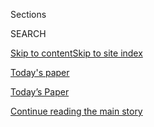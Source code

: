 <div id="app">

<div>

<div class="NYTAppHideMasthead css-zz1s19 e1suatyy0">

<div class="section css-ui9rw0 e1suatyy2">

<div class="css-11hrj97 er09x8g0">

<div class="css-6n7j50">

</div>

<span class="css-1dv1kvn">Sections</span>

<div class="css-10488qs">

<span class="css-1dv1kvn">SEARCH</span>

</div>

[Skip to content](#site-content)[Skip to site index](#site-index)

</div>

<div id="masthead-section-label" class="css-1fnb9ct eaxe0e00">

[Today's paper](https://www.nytimes.com/section/todayspaper)

</div>

<div class="css-10698na e1huz5gh0">

</div>

</div>

<div id="masthead-bar-one" class="section hasLinks css-15hmgas e1csuq9d3">

<div class="css-uqyvli e1csuq9d0">

</div>

<div class="css-1uqjmks e1csuq9d1">

</div>

<div class="css-9e9ivx">

[](https://myaccount.nytimes.com/auth/login?response_type=cookie&client_id=vi)

</div>

<div class="css-1bvtpon e1csuq9d2">

[Today’s Paper](https://www.nytimes.com/section/todayspaper)

</div>

</div>

</div>

</div>

<div data-aria-hidden="false">

<div id="site-content" role="main">

<div id="top-wrapper" class="css-15p45cc eaca97t0" type="top">

<div id="top-slug" class="css-19x0jxb eaca97t1" hidden="">

Advertisement

</div>

[Continue reading the main story](#after-top)

<div class="ad top-wrapper" style="text-align:center;height:100%;display:block;min-height:90px">

<div id="top" class="place-ad" data-position="top" data-size-key="top">

</div>

</div>

<div id="after-top">

</div>

</div>

<div id="collection-todays-new-york-times" class="section css-15h4p1b e9abtgs0">

<div class="css-1j21atc e1svk9qx1">

<div class="css-fmiefx e1svk9qx2">

<div class="css-1hk7r2m eu54l5x0">

<div id="sponsor-wrapper" class="css-7a1pgi eaca97t0" type="sponsor" hidden="">

<div id="sponsor-slug" class="css-1l4mleb eaca97t1" hidden="">

Supported by

</div>

[Continue reading the main story](#after-sponsor)

<div id="sponsor" class="ad sponsor-wrapper" style="text-align:left;height:100%;display:block">

</div>

<div id="after-sponsor">

</div>

</div>

</div>

</div>

<div class="css-nfcc9b e1svk9qx3">

<div class="css-vl9dhg e1svk9qx5">

<div class="css-1nrhkj6 e1svk9qx6">

# Today’s Paper

<div class="follow-button-placeholder" data-collection-id="">

</div>

</div>

<div class="css-15h8lyg">

<div class="css-i3zuer">

The Times in Print For

</div>

<div class="css-1vd26hw">

</div>

</div>

</div>

</div>

</div>

1.  [The Front Page](#thefrontpage)
2.  [TRACKING AN OUTBREAK](#trackinganoutbreak)
3.  [International](#international)
4.  [National](#national)
5.  [Obituaries](#obituaries)
6.  [Editorials, Op-Ed and Letters](#editorials,op-edandletters)
7.  [The Arts](#thearts)
8.  [Business Day](#businessday)
9.  [Sports Saturday](#sportssaturday)
10. [Pages A2-A3 and Corrections](#pagesa2-a3andcorrections)

<div class="css-4svvz1 ekkqrpp0">

<div class="section css-u82chm ebkl1p30">

<span id="thefrontpage"></span>

## The Front Page

<div class="css-gfgt40 ekkqrpp1">

## Highlights

1.  ![<span class="css-1nk1g0h e1oaj3zl2"><span class="css-1dv1kvn">Credit</span>Lynsey
    Weatherspoon for The New York
    Times</span>](https://static01.nyt.com/images/2020/08/07/business/07markets-brf-jobs-pos/merlin_174608646_b93a3f79-6460-44ca-9dc8-b72b4fe22398-videoLarge.jpg)
    
    <div class="css-10wtrbd">
    
    <div class="css-1dqkjed">
    
    [![](https://static01.nyt.com/images/2020/08/07/business/07markets-brf-jobs-pos/07markets-brf-jobs-pos-thumbStandard.jpg)](/2020/08/07/business/economy/july-jobs-report.html)
    
    </div>
    
    ## [Job Growth Slowed in July, Signaling a Loss of Economic Momentum](/2020/08/07/business/economy/july-jobs-report.html)
    
    The ranks of the employed grew by 1.8 million, a drop from the pace
    of the previous two months, as renewed business closings hampered
    the recovery.
    
    <span class="css-me3p27"></span><span class="css-1dydysp e4e4i5l3"></span><span class="css-9voj2j">By
    <span class="css-1baulvz" itemprop="name">Nelson D. Schwartz</span>
    and <span class="css-1baulvz last-byline" itemprop="name">Gillian
    Friedman</span></span>
    
    </div>

2.  ![<span class="css-1nk1g0h e1oaj3zl2"><span class="css-1dv1kvn">Credit</span>Michelle
    V. Agins/The New York
    Times</span>](https://static01.nyt.com/images/2020/08/09/us/politics/09DC-INTEL/merlin_175047585_bb745441-bc29-4907-be99-56a1b4493a5d-videoLarge.jpg)
    
    <div class="css-10wtrbd">
    
    <div class="css-1dqkjed">
    
    [![](https://static01.nyt.com/images/2020/08/09/us/politics/09DC-INTEL/09DC-INTEL-thumbStandard.jpg)](/2020/08/07/us/politics/russia-china-trump-biden-election-interference.html)
    
    </div>
    
    ## [Russia Continues Interfering in Election to Try to Help Trump, U.S. Intelligence Says](/2020/08/07/us/politics/russia-china-trump-biden-election-interference.html)
    
    But a new assessment says China would prefer to see the president
    defeated, though it is not clear Beijing is doing much to meddle in
    the 2020 campaign to help Joseph R. Biden Jr.
    
    <span class="css-me3p27"></span><span class="css-1dydysp e4e4i5l3"></span><span class="css-9voj2j">By
    <span class="css-1baulvz last-byline" itemprop="name">Julian E.
    Barnes</span></span>
    
    </div>

3.  1.  ![<span class="css-1nk1g0h e1oaj3zl2"><span class="css-1dv1kvn">Credit</span>Erin
        Schaff/The New York
        Times</span>](https://static01.nyt.com/images/2020/08/07/us/politics/07dc-tiktok01/merlin_175379841_7dd8e79d-d3de-46d9-84e6-e7b0c15e8fb4-videoLarge.jpg)
        
        <div class="css-10wtrbd">
        
        ### White House Memo
        
        ## [Is TikTok More of a Parenting Problem Than a Security Threat?](/2020/08/07/us/politics/tiktok-security-threat.html)
        
        <div class="css-ajkwsy">
        
        [![](https://static01.nyt.com/images/2020/08/07/us/politics/07dc-tiktok01/merlin_175379841_7dd8e79d-d3de-46d9-84e6-e7b0c15e8fb4-thumbStandard.jpg)](/2020/08/07/us/politics/tiktok-security-threat.html)
        
        </div>
        
        Even as the White House moves against the Chinese social media
        app, the intelligence agencies do not see it as a major issue
        along the lines of Huawei.
        
        <span class="css-me3p27"></span><span class="css-1dydysp e4e4i5l3"></span><span class="css-9voj2j">By
        <span class="css-1baulvz" itemprop="name">David E. Sanger</span>
        and <span class="css-1baulvz last-byline" itemprop="name">Julian
        E. Barnes</span></span>
        
        </div>
    
    2.  ![<span class="css-1nk1g0h e1oaj3zl2"><span class="css-1dv1kvn">Credit</span>Associated
        Press</span>](https://static01.nyt.com/images/2020/08/07/world/07hariri2/07hariri2-videoLarge-v2.jpg)
        
        <div class="css-10wtrbd">
        
        ## [As Lebanon Reels, Long-Awaited Hariri Assassination Verdicts Loom](/2020/08/08/world/middleeast/hariri-assassination-trial-hague.html)
        
        <div class="css-ajkwsy">
        
        [![](https://static01.nyt.com/images/2020/08/07/world/07hariri2/merlin_175381473_a6263c94-9fa7-4b84-9434-e88ab2bbd0cf-thumbStandard.jpg)](/2020/08/08/world/middleeast/hariri-assassination-trial-hague.html)
        
        </div>
        
        A U.N.-backed court will soon pronounce verdicts in a
        15-year-old bombing in Beirut that roiled the Middle East. But
        critics say the court’s protracted deliberations and huge
        expense have undermined its original purpose.
        
        <span class="css-me3p27"></span><span class="css-1dydysp e4e4i5l3"></span><span class="css-9voj2j">By
        <span class="css-1baulvz" itemprop="name">Marlise Simons</span>
        and <span class="css-1baulvz last-byline" itemprop="name">Vivian
        Yee</span></span>
        
        </div>

</div>

<div class="css-p9s95d">

<div class="css-12y5jls">

1.  
    
    <div class="css-14thodx">
    
    <div class="css-141drxa">
    
    [](/2020/08/07/nyregion/cuomo-schools-reopening.html)
    
    ![](https://static01.nyt.com/images/2020/08/06/nyregion/00nyvirus-schoolsHFO/merlin_175370388_5e723ec8-9174-47aa-950a-c8012dab604f-jumbo.jpg?quality=75&auto=webp&disable=upscale)
    
    ## N.Y. Schools Can Reopen, Cuomo Says, in Contrast With Much of U.S.
    
    In a long-awaited announcement, the governor says schools can
    welcome back students if the rate of infection in their communities
    remains low.
    
    <div class="css-9t0aj2 ea5icrr0">
    
    By <span class="css-1n7hynb">Eliza Shapiro</span>
    
    </div>
    
    </div>
    
    <div class="css-1eeg3ce">
    
    Page A1
    
    </div>
    
    </div>

2.  
    
    <div class="css-14thodx">
    
    <div class="css-141drxa">
    
    [](/2020/08/07/us/defund-police-seattle-protests.html)
    
    ![](https://static01.nyt.com/images/2020/09/03/us/03CHAZ1/merlin_174979071_1ce12ee2-37f8-44d8-8a9c-d593f10b64ca-jumbo.jpg?quality=75&auto=webp&disable=upscale)
    
    ## Abolish the Police? Those Who Survived the Chaos in Seattle Aren’t So Sure
    
    What is it like when a city abandons a neighborhood and the police
    vanish? Business owners describe a harrowing experience of calling
    for help and being left all alone.
    
    <div class="css-9t0aj2 ea5icrr0">
    
    By <span class="css-1n7hynb">Nellie Bowles</span>
    
    </div>
    
    </div>
    
    <div class="css-1eeg3ce">
    
    Page A1
    
    </div>
    
    </div>

3.  
    
    <div class="css-14thodx">
    
    <div class="css-141drxa">
    
    [](/interactive/2020/08/06/climate/climate-change-inequality-heat.html)
    
    ## Here's What Extreme Heat Looks Like: Profoundly Unequal
    
    <div class="css-9t0aj2 ea5icrr0">
    
    By <span class="css-1n7hynb">Somini Sengupta</span>
    
    </div>
    
    </div>
    
    <div class="css-1eeg3ce">
    
    </div>
    
    </div>

4.  
    
    <div class="css-14thodx">
    
    <div class="css-141drxa">
    
    [](/2020/08/07/business/economy/housing-economy-eviction-renters.html)
    
    ## Millions of Evictions Are a Sharper Threat as Government Support Ends
    
    <div class="css-9t0aj2 ea5icrr0">
    
    By <span class="css-1n7hynb">Conor Dougherty</span>
    
    </div>
    
    </div>
    
    <div class="css-1eeg3ce">
    
    Page B1
    
    </div>
    
    </div>

5.  
    
    <div class="css-14thodx">
    
    <div class="css-141drxa">
    
    [](/2020/08/07/us/politics/trump-congress-stimulus.html)
    
    ## Trump Threatens to Bypass Congress as Stimulus Talks Fail Again
    
    <div class="css-9t0aj2 ea5icrr0">
    
    By <span class="css-1n7hynb">Emily Cochrane <span>and</span> Jim
    Tankersley</span>
    
    </div>
    
    </div>
    
    <div class="css-1eeg3ce">
    
    Page A7
    
    </div>
    
    </div>

6.  
    
    <div class="css-14thodx">
    
    <div class="css-141drxa">
    
    [](/2020/08/07/world/americas/uribe-colombia-house-arrest.html)
    
    ## Álvaro Uribe’s Detention Deepens Colombia’s Divisions
    
    <div class="css-9t0aj2 ea5icrr0">
    
    By <span class="css-1n7hynb">Julie Turkewitz</span>
    
    </div>
    
    </div>
    
    <div class="css-1eeg3ce">
    
    Page A9
    
    </div>
    
    </div>

7.  
    
    <div class="css-14thodx">
    
    <div class="css-141drxa">
    
    [](/2020/08/07/world/asia/north-korea-pow-verdict-kim.html)
    
    ## For P.O.W., Landmark Verdict Against North Korea Is Long-Overdue Justice
    
    <div class="css-9t0aj2 ea5icrr0">
    
    By <span class="css-1n7hynb">Choe Sang-Hun</span>
    
    </div>
    
    </div>
    
    <div class="css-1eeg3ce">
    
    Page A10
    
    </div>
    
    </div>

8.  
    
    <div class="css-14thodx">
    
    <div class="css-141drxa">
    
    [](/2020/08/08/world/middleeast/coronavirus-gaza.html)
    
    ## Coronavirus Spares Gaza, but Travel Restrictions Do Not
    
    <div class="css-9t0aj2 ea5icrr0">
    
    By <span class="css-1n7hynb">Adam Rasgon <span>and</span> Iyad
    Abuheweila</span>
    
    </div>
    
    </div>
    
    <div class="css-1eeg3ce">
    
    Page A5
    
    </div>
    
    </div>

9.  
    
    <div class="css-14thodx">
    
    <div class="css-141drxa">
    
    [](/2020/08/07/us/sturgis-motorcyle-rally.html)
    
    ## ‘If We Get It, We Chose to Be Here’: Despite Virus, Thousands Converge on Sturgis for Huge Rally
    
    <div class="css-9t0aj2 ea5icrr0">
    
    By <span class="css-1n7hynb">Mark Walker</span>
    
    </div>
    
    </div>
    
    <div class="css-1eeg3ce">
    
    Page A8
    
    </div>
    
    </div>

10. 
    
    <div class="css-14thodx">
    
    <div class="css-141drxa">
    
    [](/2020/08/07/us/covid-test-accuracy-governor-dewine-ohio.html)
    
    ## How Accurate Are Virus Tests? Ohio Governor’s Results Show Positives and Negatives
    
    <div class="css-9t0aj2 ea5icrr0">
    
    By <span class="css-1n7hynb">Sarah Mervosh</span>
    
    </div>
    
    </div>
    
    <div class="css-1eeg3ce">
    
    Page A8
    
    </div>
    
    </div>

11. 
    
    <div class="css-14thodx">
    
    <div class="css-141drxa">
    
    [](/2020/08/07/us/politics/joe-biden-vice-presidential-search.html)
    
    ## Why Joe Biden Keeps Missing His Own V.P. Deadlines
    
    <div class="css-9t0aj2 ea5icrr0">
    
    By <span class="css-1n7hynb">Katie Glueck</span>
    
    </div>
    
    </div>
    
    <div class="css-1eeg3ce">
    
    Page A18
    
    </div>
    
    </div>

12. 
    
    <div class="css-14thodx">
    
    <div class="css-141drxa">
    
    [](/2020/08/07/us/falwell-liberty.html)
    
    ## Jerry Falwell Jr. Taking Leave of Absence From Liberty University
    
    <div class="css-9t0aj2 ea5icrr0">
    
    By <span class="css-1n7hynb">Elizabeth Dias</span>
    
    </div>
    
    </div>
    
    <div class="css-1eeg3ce">
    
    Page A21
    
    </div>
    
    </div>

13. 
    
    <div class="css-14thodx">
    
    <div class="css-141drxa">
    
    [](/2020/08/08/sports/football/nfl-players-opt-out.html)
    
    ## Bear Hugs and Bubbles: Why Some N.F.L. Players Opted Out
    
    <div class="css-9t0aj2 ea5icrr0">
    
    By <span class="css-1n7hynb">Ben Shpigel</span>
    
    </div>
    
    </div>
    
    <div class="css-1eeg3ce">
    
    Page B7
    
    </div>
    
    </div>

14. 
    
    <div class="css-14thodx">
    
    <div class="css-141drxa">
    
    [](/2020/08/07/arts/design/high-line-governors-island-brooklyn-bridge-park.html)
    
    ## Summertime in the (Partly Reopened) City
    
    <div class="css-9t0aj2 ea5icrr0">
    
    By <span class="css-1n7hynb">Aaron Berger</span>
    
    </div>
    
    </div>
    
    <div class="css-1eeg3ce">
    
    Page C5
    
    </div>
    
    </div>

15. 
    
    <div class="css-14thodx">
    
    <div class="css-141drxa">
    
    [](/2020/08/06/movies/megan-fox-jennifers-body.html)
    
    ## What Megan Fox Taught Me About the Power of Subversive Girls
    
    <div class="css-9t0aj2 ea5icrr0">
    
    By <span class="css-1n7hynb">Lena Wilson</span>
    
    </div>
    
    </div>
    
    <div class="css-1eeg3ce">
    
    Page C1
    
    </div>
    
    </div>

16. 
    
    <div class="css-14thodx">
    
    <div class="css-141drxa">
    
    [](/2020/08/07/business/trump-china-wechat-tiktok.html)
    
    ## Targeting WeChat, Trump Takes Aim at China’s Bridge to the World
    
    <div class="css-9t0aj2 ea5icrr0">
    
    By <span class="css-1n7hynb">Paul Mozur <span>and</span> Raymond
    Zhong</span>
    
    </div>
    
    </div>
    
    <div class="css-1eeg3ce">
    
    Page B1
    
    </div>
    
    </div>

17. 
    
    <div class="css-14thodx">
    
    <div class="css-141drxa">
    
    [](/2020/08/07/upshot/unemployment-benefits-racial-disparity.html)
    
    ## Why Black Workers Will Hurt the Most if Congress Doesn’t Extend Jobless Benefits
    
    <div class="css-9t0aj2 ea5icrr0">
    
    By <span class="css-1n7hynb">Emily Badger, Alicia Parlapiano
    <span>and</span> Quoctrung Bui</span>
    
    </div>
    
    </div>
    
    <div class="css-1eeg3ce">
    
    Page B1
    
    </div>
    
    </div>

</div>

<div class="css-e8rtmy">

<div class="css-p6aiyf">

## TODAYS FRONT PAGES

<div class="css-1ynbx7u">

1.  <span class="css-wn3dab">Edition:</span>
2.  New York
3.  National
4.  International

</div>

<div class="css-1b7i6zk">

</div>

</div>

<div class="css-9n0xhu">

[](http://app.nytimes.com/todayspaper)

<div class="css-1xuus33">

<div class="css-136rh60">

### Another Way to Read Today’s Paper

The daily newspaper, reimagined for the Web. Available to subscribers.

</div>

<div class="css-1fzqjj2">

![](https://static01.nyt.com/images/section/todayspaper/promo-img@2x.png)

</div>

</div>

<div class="css-xi606m">

<span>Try It Now</span>

</div>

</div>

</div>

</div>

</div>

<div id="mid1-wrapper" class="css-92qh85 eaca97t0" type="rank">

<div id="mid1-slug" class="css-1tag3rd eaca97t1">

Advertisement

</div>

[Continue reading the main story](#after-mid1)

<div id="mid1" class="ad mid1-wrapper" style="text-align:center;height:100%;display:block">

</div>

<div id="after-mid1">

</div>

</div>

<div class="section css-u82chm ebkl1p30">

<span id="trackinganoutbreak"></span>

## TRACKING AN OUTBREAK

1.  
    
    <div class="css-14thodx">
    
    <div class="css-141drxa">
    
    [](/2020/08/07/health/coronavirus-superspreading-contagion.html)
    
    ## Why the Coronavirus is More Likely to ‘Superspread’ Than the Flu
    
    <div class="css-9t0aj2 ea5icrr0">
    
    By <span class="css-1n7hynb">Katherine J. Wu</span>
    
    </div>
    
    </div>
    
    <div class="css-1eeg3ce">
    
    Page A4
    
    </div>
    
    </div>

2.  
    
    <div class="css-14thodx">
    
    <div class="css-141drxa">
    
    [](/2020/08/08/world/middleeast/coronavirus-gaza.html)
    
    ## Coronavirus Spares Gaza, but Travel Restrictions Do Not
    
    <div class="css-9t0aj2 ea5icrr0">
    
    By <span class="css-1n7hynb">Adam Rasgon <span>and</span> Iyad
    Abuheweila</span>
    
    </div>
    
    </div>
    
    <div class="css-1eeg3ce">
    
    Page A5
    
    </div>
    
    </div>

3.  
    
    <div class="css-14thodx">
    
    <div class="css-141drxa">
    
    [](/2020/08/06/business/hong-kong-china-coronavirus-testing.html)
    
    ## China’s Offer to Help With Virus Testing Spooks Hong Kong
    
    <div class="css-9t0aj2 ea5icrr0">
    
    By <span class="css-1n7hynb">Sui-Lee Wee <span>and</span> Tiffany
    May</span>
    
    </div>
    
    </div>
    
    <div class="css-1eeg3ce">
    
    Page A5
    
    </div>
    
    </div>

<div class="css-k0b1g2">

Show More in TRACKING AN OUTBREAK

</div>

</div>

<div class="section css-u82chm ebkl1p30">

<span id="international"></span>

## International

1.  
    
    <div class="css-14thodx">
    
    <div class="css-141drxa">
    
    [](/2020/08/07/world/americas/uribe-colombia-house-arrest.html)
    
    ## Álvaro Uribe’s Detention Deepens Colombia’s Divisions
    
    <div class="css-9t0aj2 ea5icrr0">
    
    By <span class="css-1n7hynb">Julie Turkewitz</span>
    
    </div>
    
    </div>
    
    <div class="css-1eeg3ce">
    
    Page A9
    
    </div>
    
    </div>

2.  
    
    <div class="css-14thodx">
    
    <div class="css-141drxa">
    
    [](/2020/08/07/world/asia/north-korea-pow-verdict-kim.html)
    
    ## For P.O.W., Landmark Verdict Against North Korea Is Long-Overdue Justice
    
    <div class="css-9t0aj2 ea5icrr0">
    
    By <span class="css-1n7hynb">Choe Sang-Hun</span>
    
    </div>
    
    </div>
    
    <div class="css-1eeg3ce">
    
    Page A10
    
    </div>
    
    </div>

3.  
    
    <div class="css-14thodx">
    
    <div class="css-141drxa">
    
    [](/2020/08/07/world/europe/belarus-election-aleksandr-lukashenko.html)
    
    ## Europe’s ‘Last Dictator,’ Facing Re-Election, Is Increasingly in Peril
    
    <div class="css-9t0aj2 ea5icrr0">
    
    By <span class="css-1n7hynb">Ivan Nechepurenko</span>
    
    </div>
    
    </div>
    
    <div class="css-1eeg3ce">
    
    Page A10
    
    </div>
    
    </div>

<div class="css-k0b1g2">

Show More in International

</div>

</div>

<div id="mid2-wrapper" class="css-92qh85 eaca97t0" type="rank">

<div id="mid2-slug" class="css-1tag3rd eaca97t1">

Advertisement

</div>

[Continue reading the main story](#after-mid2)

<div id="mid2" class="ad mid2-wrapper" style="text-align:center;height:100%;display:block">

</div>

<div id="after-mid2">

</div>

</div>

<div class="section css-u82chm ebkl1p30">

<span id="national"></span>

## National

1.  
    
    <div class="css-14thodx">
    
    <div class="css-141drxa">
    
    [](/2020/08/07/us/politics/joe-biden-vice-presidential-search.html)
    
    ## Why Joe Biden Keeps Missing His Own V.P. Deadlines
    
    <div class="css-9t0aj2 ea5icrr0">
    
    By <span class="css-1n7hynb">Katie Glueck</span>
    
    </div>
    
    </div>
    
    <div class="css-1eeg3ce">
    
    Page A18
    
    </div>
    
    </div>

2.  
    
    <div class="css-14thodx">
    
    <div class="css-141drxa">
    
    [](/2020/08/07/nyregion/jean-caroll-donald-trump-lawsuit-rape.html)
    
    ## E. Jean Carroll, Who Accused Trump of Rape, Can Go Forward With Suit
    
    <div class="css-9t0aj2 ea5icrr0">
    
    By <span class="css-1n7hynb">Nicole Hong</span>
    
    </div>
    
    </div>
    
    <div class="css-1eeg3ce">
    
    Page A18
    
    </div>
    
    </div>

3.  
    
    <div class="css-14thodx">
    
    <div class="css-141drxa">
    
    [](/2020/08/07/us/politics/donald-mcgahn-congress-lawsuit.html)
    
    ## House Can Sue to Force Testimony From McGahn, Appeals Court Rules
    
    <div class="css-9t0aj2 ea5icrr0">
    
    By <span class="css-1n7hynb">Hailey Fuchs</span>
    
    </div>
    
    </div>
    
    <div class="css-1eeg3ce">
    
    Page A19
    
    </div>
    
    </div>

<div class="css-k0b1g2">

Show More in National

</div>

</div>

<div class="section css-u82chm ebkl1p30">

<span id="obituaries"></span>

## Obituaries

1.  
    
    <div class="css-14thodx">
    
    <div class="css-141drxa">
    
    [](/2020/08/07/books/bernard-bailyn-dead.html)
    
    ## Bernard Bailyn, Eminent Historian of Early America, Dies at 97
    
    <div class="css-9t0aj2 ea5icrr0">
    
    By <span class="css-1n7hynb">Renwick McLean <span>and</span>
    Jennifer Schuessler</span>
    
    </div>
    
    </div>
    
    <div class="css-1eeg3ce">
    
    Page B11
    
    </div>
    
    </div>

2.  
    
    <div class="css-14thodx">
    
    <div class="css-141drxa">
    
    [](/2020/08/07/us/politics/brent-scowcroft-dead.html)
    
    ## Brent Scowcroft, a Force on Foreign Policy for 40 Years, Dies at 95
    
    <div class="css-9t0aj2 ea5icrr0">
    
    By <span class="css-1n7hynb">Robert D. McFadden</span>
    
    </div>
    
    </div>
    
    <div class="css-1eeg3ce">
    
    Page B12
    
    </div>
    
    </div>

3.  
    
    <div class="css-14thodx">
    
    <div class="css-141drxa">
    
    [](/2020/08/07/sports/baseball/horace-clarke-dead.html)
    
    ## Horace Clarke, Standout in a Dismal Yankee Era, Dies at 82
    
    <div class="css-9t0aj2 ea5icrr0">
    
    By <span class="css-1n7hynb">Mathew Brownstein</span>
    
    </div>
    
    </div>
    
    <div class="css-1eeg3ce">
    
    Page B12
    
    </div>
    
    </div>

</div>

<div id="mid3-wrapper" class="css-92qh85 eaca97t0" type="rank">

<div id="mid3-slug" class="css-1tag3rd eaca97t1">

Advertisement

</div>

[Continue reading the main story](#after-mid3)

<div id="mid3" class="ad mid3-wrapper" style="text-align:center;height:100%;display:block">

</div>

<div id="after-mid3">

</div>

</div>

<div class="section css-u82chm ebkl1p30">

<span id="editorials,op-edandletters"></span>

## Editorials, Op-Ed and Letters

1.  
    
    <div class="css-14thodx">
    
    <div class="css-141drxa">
    
    [](/2020/08/07/opinion/trump-2020-census.html)
    
    ## Trump and His Allies Think They Know Who Counts
    
    <div class="css-9t0aj2 ea5icrr0">
    
    By <span class="css-1n7hynb">Jamelle Bouie</span>
    
    </div>
    
    </div>
    
    <div class="css-1eeg3ce">
    
    Page A22
    
    </div>
    
    </div>

2.  
    
    <div class="css-14thodx">
    
    <div class="css-141drxa">
    
    [](/2020/08/07/opinion/beirut-explosion.html)
    
    ## Beirut on the Potomac
    
    <div class="css-9t0aj2 ea5icrr0">
    
    By <span class="css-1n7hynb">Roger Cohen</span>
    
    </div>
    
    </div>
    
    <div class="css-1eeg3ce">
    
    Page A23
    
    </div>
    
    </div>

3.  
    
    <div class="css-14thodx">
    
    <div class="css-141drxa">
    
    [](/2020/08/06/opinion/mothers-discrimination-coronavirus.html)
    
    ## Real Life Horror Stories From the World of Pandemic Motherhood
    
    <div class="css-9t0aj2 ea5icrr0">
    
    By <span class="css-1n7hynb">Joan C. Williams</span>
    
    </div>
    
    </div>
    
    <div class="css-1eeg3ce">
    
    Page A23
    
    </div>
    
    </div>

<div class="css-k0b1g2">

Show More in Editorials, Op-Ed and Letters

</div>

</div>

<div class="section css-u82chm ebkl1p30">

<span id="thearts"></span>

## The Arts

1.  
    
    <div class="css-14thodx">
    
    <div class="css-141drxa">
    
    [](/2020/08/06/movies/megan-fox-jennifers-body.html)
    
    ## What Megan Fox Taught Me About the Power of Subversive Girls
    
    <div class="css-9t0aj2 ea5icrr0">
    
    By <span class="css-1n7hynb">Lena Wilson</span>
    
    </div>
    
    </div>
    
    <div class="css-1eeg3ce">
    
    Page C1
    
    </div>
    
    </div>

2.  
    
    <div class="css-14thodx">
    
    <div class="css-141drxa">
    
    [](/2020/08/07/arts/music/ethel-smyth-prison-chandos.html)
    
    ## Ethel Smyth, a Composer Long Unheard, Is Recorded Anew
    
    <div class="css-9t0aj2 ea5icrr0">
    
    By <span class="css-1n7hynb">David Allen</span>
    
    </div>
    
    </div>
    
    <div class="css-1eeg3ce">
    
    Page C1
    
    </div>
    
    </div>

3.  
    
    <div class="css-14thodx">
    
    <div class="css-141drxa">
    
    [](/2020/08/06/arts/dance/richmond-virginia-lee-monument.html)
    
    ## In Richmond, Black Dance Claims a Space Near Robert E. Lee
    
    <div class="css-9t0aj2 ea5icrr0">
    
    By <span class="css-1n7hynb">Rebecca J. Ritzel</span>
    
    </div>
    
    </div>
    
    <div class="css-1eeg3ce">
    
    Page C2
    
    </div>
    
    </div>

<div class="css-k0b1g2">

Show More in The Arts

</div>

</div>

<div id="mid4-wrapper" class="css-92qh85 eaca97t0" type="rank">

<div id="mid4-slug" class="css-1tag3rd eaca97t1">

Advertisement

</div>

[Continue reading the main story](#after-mid4)

<div id="mid4" class="ad mid4-wrapper" style="text-align:center;height:100%;display:block">

</div>

<div id="after-mid4">

</div>

</div>

<div class="section css-u82chm ebkl1p30">

<span id="businessday"></span>

## Business Day

1.  
    
    <div class="css-14thodx">
    
    <div class="css-141drxa">
    
    [](/2020/08/07/business/trump-china-wechat-tiktok.html)
    
    ## Targeting WeChat, Trump Takes Aim at China’s Bridge to the World
    
    <div class="css-9t0aj2 ea5icrr0">
    
    By <span class="css-1n7hynb">Paul Mozur <span>and</span> Raymond
    Zhong</span>
    
    </div>
    
    </div>
    
    <div class="css-1eeg3ce">
    
    Page B1
    
    </div>
    
    </div>

2.  
    
    <div class="css-14thodx">
    
    <div class="css-141drxa">
    
    [](/2020/08/07/business/economy/trump-executive-order-tiktok-wechat.html)
    
    ## Trump’s Orders on WeChat and TikTok Are Uncertain. That May Be the Point.
    
    <div class="css-9t0aj2 ea5icrr0">
    
    By <span class="css-1n7hynb">Ana Swanson</span>
    
    </div>
    
    </div>
    
    <div class="css-1eeg3ce">
    
    Page B1
    
    </div>
    
    </div>

3.  
    
    <div class="css-14thodx">
    
    <div class="css-141drxa">
    
    [](/2020/08/07/business/economy/housing-economy-eviction-renters.html)
    
    ## Millions of Evictions Are a Sharper Threat as Government Support Ends
    
    <div class="css-9t0aj2 ea5icrr0">
    
    By <span class="css-1n7hynb">Conor Dougherty</span>
    
    </div>
    
    </div>
    
    <div class="css-1eeg3ce">
    
    Page B1
    
    </div>
    
    </div>

<div class="css-k0b1g2">

Show More in Business Day

</div>

</div>

<div class="section css-u82chm ebkl1p30">

<span id="sportssaturday"></span>

## Sports Saturday

1.  
    
    <div class="css-14thodx">
    
    <div class="css-141drxa">
    
    [](/2020/08/08/sports/football/nfl-players-opt-out.html)
    
    ## Bear Hugs and Bubbles: Why Some N.F.L. Players Opted Out
    
    <div class="css-9t0aj2 ea5icrr0">
    
    By <span class="css-1n7hynb">Ben Shpigel</span>
    
    </div>
    
    </div>
    
    <div class="css-1eeg3ce">
    
    Page B7
    
    </div>
    
    </div>

2.  
    
    <div class="css-14thodx">
    
    <div class="css-141drxa">
    
    [](/2020/08/07/sports/badminton-indonesia.html)
    
    ## ‘When You Say Badminton, You Say Indonesia’
    
    <div class="css-9t0aj2 ea5icrr0">
    
    By <span class="css-1n7hynb">James Hill</span>
    
    </div>
    
    </div>
    
    <div class="css-1eeg3ce">
    
    Page B8
    
    </div>
    
    </div>

3.  
    
    <div class="css-14thodx">
    
    <div class="css-141drxa">
    
    [](/2020/08/07/sports/tiz-the-law-millions.html)
    
    ## For a Small Stable, Big Prizes Could Lie Ahead
    
    <div class="css-9t0aj2 ea5icrr0">
    
    By <span class="css-1n7hynb">Joe Drape</span>
    
    </div>
    
    </div>
    
    <div class="css-1eeg3ce">
    
    Page B9
    
    </div>
    
    </div>

<div class="css-k0b1g2">

Show More in Sports Saturday

</div>

</div>

<div id="mid5-wrapper" class="css-92qh85 eaca97t0" type="rank">

<div id="mid5-slug" class="css-1tag3rd eaca97t1">

Advertisement

</div>

[Continue reading the main story](#after-mid5)

<div id="mid5" class="ad mid5-wrapper" style="text-align:center;height:100%;display:block">

</div>

<div id="after-mid5">

</div>

</div>

<div class="section css-u82chm ebkl1p30">

<span id="pagesa2-a3andcorrections"></span>

## Pages A2-A3 and Corrections

1.  
    
    <div class="css-14thodx">
    
    <div class="css-141drxa">
    
    [](/interactive/2020/08/07/briefing/beirut-tiktok-census-bureau-news-quiz.html)
    
    ## News Quiz: Beirut, TikTok, Census Bureau
    
    <div class="css-9t0aj2 ea5icrr0">
    
    Compiled by <span class="css-1n7hynb">Will Dudding, Anna Schaverien
    <span>and</span> Jessica Anderson</span>
    
    </div>
    
    </div>
    
    <div class="css-1eeg3ce">
    
    </div>
    
    </div>

2.  
    
    <div class="css-14thodx">
    
    <div class="css-141drxa">
    
    [](/2020/08/07/todayspaper/quotation-of-the-day-us-job-growth-slows-signaling-longer-recovery.html)
    
    ## Quotation of the Day: U.S. Job Growth Slows, Signaling Longer Recovery
    
    <div class="css-9t0aj2 ea5icrr0">
    
    </div>
    
    </div>
    
    <div class="css-1eeg3ce">
    
    Page A3
    
    </div>
    
    </div>

3.  
    
    <div class="css-14thodx">
    
    <div class="css-141drxa">
    
    [](/2020/08/05/climate/overlapping-disasters-heat.html)
    
    ## When Disasters Overlap
    
    <div class="css-9t0aj2 ea5icrr0">
    
    By <span class="css-1n7hynb">Christopher Flavelle <span>and</span>
    Greta Moran</span>
    
    </div>
    
    </div>
    
    <div class="css-1eeg3ce">
    
    Page A3
    
    </div>
    
    </div>

<div class="css-k0b1g2">

Show More in Pages A2-A3 and Corrections

</div>

</div>

</div>

</div>

</div>

## Site Index

<div>

</div>

## Site Information Navigation

  - [© <span>2020</span> <span>The New York Times
    Company</span>](https://help.nytimes.com/hc/en-us/articles/115014792127-Copyright-notice)

<!-- end list -->

  - [NYTCo](https://www.nytco.com/)
  - [Contact
    Us](https://help.nytimes.com/hc/en-us/articles/115015385887-Contact-Us)
  - [Work with us](https://www.nytco.com/careers/)
  - [Advertise](https://nytmediakit.com/)
  - [T Brand Studio](http://www.tbrandstudio.com/)
  - [Your Ad
    Choices](https://www.nytimes.com/privacy/cookie-policy#how-do-i-manage-trackers)
  - [Privacy](https://www.nytimes.com/privacy)
  - [Terms of
    Service](https://help.nytimes.com/hc/en-us/articles/115014893428-Terms-of-service)
  - [Terms of
    Sale](https://help.nytimes.com/hc/en-us/articles/115014893968-Terms-of-sale)
  - [Site Map](https://spiderbites.nytimes.com)
  - [Help](https://help.nytimes.com/hc/en-us)
  - [Subscriptions](https://www.nytimes.com/subscription?campaignId=37WXW)

</div>

</div>
